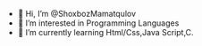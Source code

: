 - 👋 Hi, I’m @ShoxbozMamatqulov
- 👀 I’m interested in Programming Languages
- 🌱 I’m currently learning Html/Css,Java Script,C.



<!---
ShoxbozMamatqulov/ShoxbozMamatqulov is a ✨ special ✨ repository because its `README.md` (this file) appears on your GitHub profile.
You can click the Preview link to take a look at your changes.
--->
